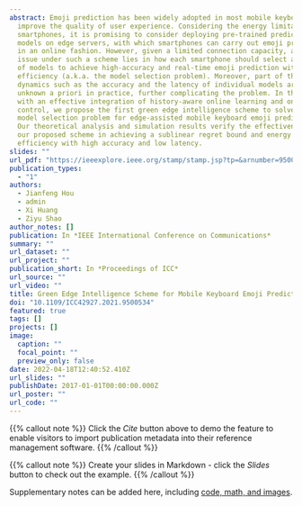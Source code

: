 ```yaml
---
abstract: Emoji prediction has been widely adopted in most mobile keyboards to
  improve the quality of user experience. Considering the energy limitations of
  smartphones, it is promising to consider deploying pre-trained prediction
  models on edge servers, with which smartphones can carry out emoji prediction
  in an online fashion. However, given a limited connection capacity, a key
  issue under such a scheme lies in how each smartphone should select a subset
  of models to achieve high-accuracy and real-time emoji prediction with energy
  efficiency (a.k.a. the model selection problem). Moreover, part of the system
  dynamics such as the accuracy and the latency of individual models are usually
  unknown a priori in practice, further complicating the problem. In this paper,
  with an effective integration of history-aware online learning and online
  control, we propose the first green edge intelligence scheme to solve the
  model selection problem for edge-assisted mobile keyboard emoji prediction.
  Our theoretical analysis and simulation results verify the effectiveness of
  our proposed scheme in achieving a sublinear regret bound and energy
  efficiency with high accuracy and low latency.
slides: ""
url_pdf: "https://ieeexplore.ieee.org/stamp/stamp.jsp?tp=&arnumber=9500534"
publication_types:
  - "1"
authors:
  - Jianfeng Hou
  - admin
  - Xi Huang
  - Ziyu Shao
author_notes: []
publication: In *IEEE International Conference on Communications*
summary: ""
url_dataset: ""
url_project: ""
publication_short: In *Proceedings of ICC*
url_source: ""
url_video: ""
title: Green Edge Intelligence Scheme for Mobile Keyboard Emoji Prediction
doi: "10.1109/ICC42927.2021.9500534"
featured: true
tags: []
projects: []
image:
  caption: ""
  focal_point: ""
  preview_only: false
date: 2022-04-18T12:40:52.410Z
url_slides: ""
publishDate: 2017-01-01T00:00:00.000Z
url_poster: ""
url_code: ""
---
```

{{% callout note %}}
Click the *Cite* button above to demo the feature to enable visitors to import publication metadata into their reference management software.
{{% /callout %}}

{{% callout note %}}
Create your slides in Markdown - click the *Slides* button to check out the example.
{{% /callout %}}

Supplementary notes can be added here, including [code, math, and images](https://wowchemy.com/docs/writing-markdown-latex/).
